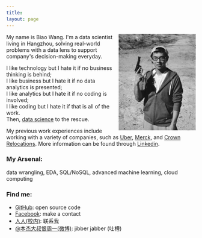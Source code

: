 ```yaml
---
title: 
layout: page
---
```

<img src="media/img/gunshooting.jpg" width="205" height="256" align="right">
My name is Biao Wang. I'm a data scientist living in Hangzhou, solving real-world problems with a data lens to support company's decision-making everyday.
   
I like technology but I hate it if no business thinking is behind;  
I like business but I hate it if no data analytics is presented;  
I like analytics but I hate it if no coding is involved;  
I like coding but I hate it if that is all of the work.  
Then, [data science](http://en.wikipedia.org/wiki/Data_science) to the rescue. 

My previous work experiences include working with a variety of companies, such as 
[Uber](http://www.uber.com),
[Merck](http://www.merck.com/mrl/), and
[Crown Relocations](http://www.crownrelo.com/).
More information can be found through [Linkedin](https://www.linkedin.com/in/wangbiao).

### My Arsenal:  
data wrangling, EDA, SQL/NoSQL, advanced machine learning, cloud computing

### Find me:

-  [GitHub](https://github.com/wvngbvao483): open source code  
-  [Facebook](https://www.facebook.com/evilbiao): make a contact 
-  [人人(校内)](http://www.renren.com/229737688): 联系我 
-  [@本杰大叔恨周一(微博)](http://weibo.com/234140960): jibber jabber (吐槽)  